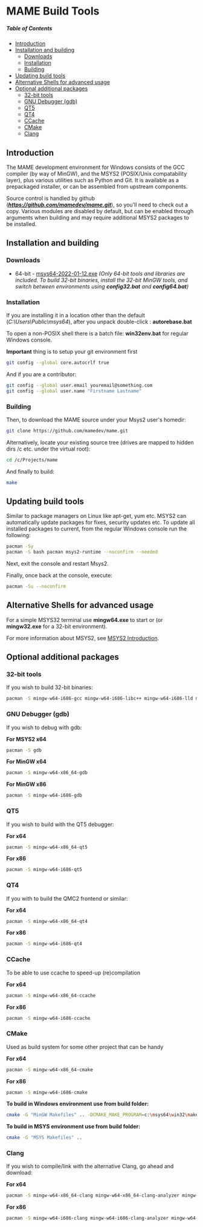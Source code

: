# MAME Build Tools

##### Table of Contents
* [Introduction](#introduction)
* [Installation and building](#installandbuild)
  * [Downloads](#downloads)
  * [Installation](#installation)
  * [Building](#building)
* [Updating build tools](#updating)
* [Alternative Shells for advanced usage](#advanced)
* [Optional additional packages](#optional)
  * [32-bit tools](#optional-32bit)
  * [GNU Debugger (gdb)](#optional-gdb)
  * [QT5](#optional-qt5)
  * [QT4](#optional-qt4)
  * [CCache](#optional-ccache)
  * [CMake](#optional-cmake)
  * [Clang](#optional-clang)

<a name="introduction"/>

## Introduction
The MAME development environment for Windows consists of the GCC compiler (by way of MinGW), and the MSYS2 (POSIX/Unix compatability layer), plus various utilities such as Python and Git. It is available as a prepackaged installer, or can be assembled from upstream components.

Source control is handled by github (***https://github.com/mamedev/mame.git***), so you'll need to check out a copy.
Various modules are disabled by default, but can be enabled through arguments when building and may require additional MSYS2 packages to be installed.

<a name="installandbuild"/>

## Installation and building

<a name="downloads"/>

### Downloads
* 64-bit - [msys64-2022-01-12.exe](https://github.com/mamedev/buildtools/releases/download/7.0/msys64-2022-01-12.exe) _(Only 64-bit tools and libraries are included. To build 32-bit binaries, install the 32-bit MinGW tools, and switch between environments using **config32.bat** and **config64.bat**)_

<a name="installation"/>

### Installation
If you are installing it in a location other than the default (*C:\Users\Public\msys64*), after you unpack double-click : **autorebase.bat**

To open a non-POSIX shell there is a batch file: **win32env.bat** for regular Windows console.

**Important** thing is to setup your git environment first
```sh
git config --global core.autocrlf true
```

And if you are a contributor:
```sh
git config --global user.email youremail@something.com
git config --global user.name "Firstname Lastname"
```

<a name="building"/>

### Building
Then, to download the MAME source under your Msys2 user's homedir:
```sh
git clone https://github.com/mamedev/mame.git
```

Alternatively, locate your existing source tree (drives are mapped to hidden dirs /c etc. under the virtual root):
```sh
cd /c/Projects/mame
```

And finally to build:
```sh
make
```

<a name="updating"/>

## Updating build tools

Similar to package managers on Linux like apt-get, yum etc. MSYS2 can automatically update packages for fixes, security updates etc.
To update all installed packages to current, from the regular Windows console run the following:

```sh
pacman -Sy
pacman -S bash pacman msys2-runtime --noconfirm --needed
```
Next, exit the console and restart Msys2.

Finally, once back at the console, execute:
```sh
pacman -Su --noconfirm
```

<a name="advanced"/>

## Alternative Shells for advanced usage
For a simple MSYS32 terminal use **mingw64.exe** to start or (or **mingw32.exe** for a 32-bit environment).

For more information about MSYS2, see [MSYS2 Introduction](https://github.com/msys2/msys2/wiki/MSYS2-introduction).

<a name="optional"/>

## Optional additional packages


<a name="optional-32bit"/>

### 32-bit tools
If you wish to build 32-bit binaries:
   ```sh
   pacman -S mingw-w64-i686-gcc mingw-w64-i686-libc++ mingw-w64-i686-lld mingw-w64-i686-python mingw-w64-i686-SDL2 mingw-w64-i686-SDL2_ttf
   ```

<a name="optional-gdb"/>

### GNU Debugger (gdb)
If you wish to debug with gdb:

   **For MSYS2 x64**
   ```sh
   pacman -S gdb
   ```

   **For MinGW x64**
   ```sh
   pacman -S mingw-w64-x86_64-gdb
   ```

   **For MinGW x86**
   ```sh
   pacman -S mingw-w64-i686-gdb
   ```

<a name="optional-qt5"/>

### QT5
If you wish to build with the QT5 debugger:

   **For x64**
   ```sh
   pacman -S mingw-w64-x86_64-qt5
   ```

   **For x86**
   ```sh
   pacman -S mingw-w64-i686-qt5
   ```

<a name="optional-qt4"/>

### QT4
If you with to build the QMC2 frontend or similar:

   **For x64**
   ```sh
   pacman -S mingw-w64-x86_64-qt4
   ```

   **For x86**
   ```sh
   pacman -S mingw-w64-i686-qt4
   ```

<a name="optional-ccache"/>

### CCache
To be able to use ccache to speed-up (re)compilation

   **For x64**
   ```sh
   pacman -S mingw-w64-x86_64-ccache
   ```

   **For x86**
   ```sh
   pacman -S mingw-w64-i686-ccache
   ```

<a name="optional-cmake"/>

### CMake
Used as build system for some other project that can be handy

   **For x64**
   ```sh
   pacman -S mingw-w64-x86_64-cmake
   ```

   **For x86**
   ```sh
   pacman -S mingw-w64-i686-cmake
   ```

   **To build in Windows environment use from build folder:**
   ```sh
   cmake -G "MinGW Makefiles" .. -DCMAKE_MAKE_PROGRAM=c:\msys64\win32\make.exe
   ```
   **To build in MSYS environment use from build folder:**
   ```sh
   cmake -G "MSYS Makefiles" ..
   ```

<a name="optional-clang"/>

### Clang
If you wish to compile/link with the alternative Clang, go ahead and download:

   **For x64**
   ```sh
   pacman -S mingw-w64-x86_64-clang mingw-w64-x86_64-clang-analyzer mingw-w64-x86_64-clang-tools-extra
   ```

   **For x86**
   ```sh
   pacman -S mingw-w64-i686-clang mingw-w64-i686-clang-analyzer mingw-w64-i686-clang-tools-extra
   ```
